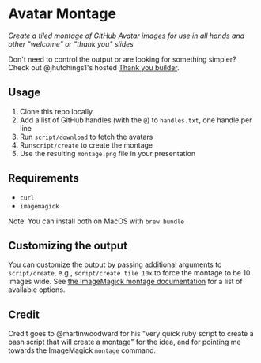 # Avatar Montage

*Create a tiled montage of GitHub Avatar images for use in all hands and other "welcome" or "thank you" slides*

Don't need to control the output or are looking for something simpler? Check out @jhutchings1's hosted [Thank you builder](https://github.com/jhutchings1/thank-you-builder).

## Usage

1. Clone this repo locally
2. Add a list of GitHub handles (with the `@`) to `handles.txt`, one handle per line
3. Run `script/download` to fetch the avatars
4. Run`script/create` to create the montage
5. Use the resulting `montage.png` file in your presentation

## Requirements

* `curl`
* `imagemagick`

Note: You can install both on MacOS with `brew bundle`

## Customizing the output

You can customize the output by passing additional arguments to `script/create`, e.g., `script/create tile 10x` to force the montage to be 10 images wide. See [the ImageMagick montage documentation](http://www.imagemagick.org/Usage/montage/) for a list of available options.

## Credit

Credit goes to @martinwoodward for his "very quick ruby script to create a bash script that will create a montage" for the idea, and for pointing me towards the ImageMagick `montage` command.